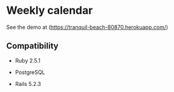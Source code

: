 Weekly calendar
========

See the demo at (https://tranquil-beach-80870.herokuapp.com/)

Compatibility
-------------

* Ruby 2.5.1

* PostgreSQL

* Rails 5.2.3
